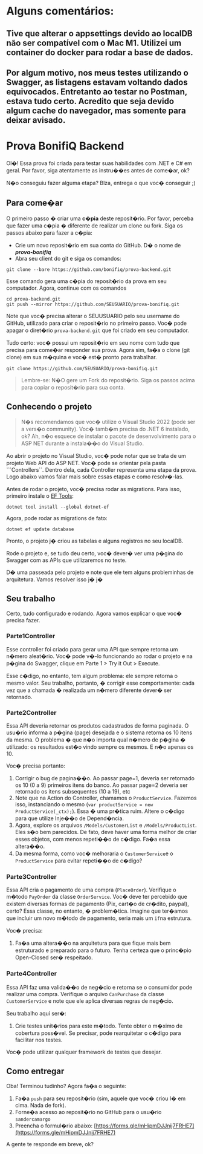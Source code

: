 # Alguns comentários:

## Tive que alterar o appsettings devido ao localDB não ser compatível com o Mac M1. Utilizei um container do docker para rodar a base de dados.
## Por algum motivo, nos meus testes utilizando o Swagger, as listagens estavam voltando dados equivocados. Entretanto ao testar no Postman, estava tudo certo. Acredito que seja devido algum cache do navegador, mas somente para deixar avisado.

# Prova BonifiQ Backend
Ol�!
Essa prova foi criada para testar suas habilidades com .NET e C# em geral. 
Por favor, siga atentamente as instru��es antes de come�ar, ok?

N�o conseguiu fazer alguma etapa? Blza, entrega o que voc� conseguir ;)

## Para come�ar
O primeiro passo � criar uma **c�pia** deste reposit�rio. Por favor, perceba que fazer uma c�pia � diferente de realizar um clone ou fork. Siga os passos abaixo para fazer a c�pia:

- Crie um novo reposit�rio em sua conta do GitHub. D� o nome de ***prova-bonifiq***
- Abra seu client do git e siga os comandos:
```
git clone --bare https://github.com/bonifiq/prova-backend.git
```
Esse comando gera uma c�pia do reposit�rio da prova em seu computador. Agora, continue com os comandos
```
cd prova-backend.git
git push --mirror https://github.com/SEUSUARIO/prova-bonifiq.git
```
Note que voc� precisa alterar o SEUUSUARIO pelo seu username do GitHub, utilizado para criar o reposit�rio no primeiro passo.
Voc� pode apagar o diret�rio ```prova-backend.git``` que foi criado em seu computador.

Tudo certo: voc� possui um reposit�rio em seu nome com tudo que precisa para come�ar responder sua prova. Agora sim, fa�a o clone (git clone) em sua m�quina e voc� est� pronto para trabalhar.
```
git clone https://github.com/SEUSUARIO/prova-bonifiq.git
```

> Lembre-se: N�O gere um Fork do reposit�rio. Siga os passos acima para copiar o reposit�rio para sua conta.

## Conhecendo o projeto
> N�s recomendamos que voc� utilize o Visual Studio 2022 (pode ser a vers�o community). Voc� tamb�m precisa do .NET 6 instalado, ok?
Ah, n�o esquece de instalar o pacote de desenvolvimento para o ASP NET durante a instala��o do Visual Studio.

Ao abrir o projeto no Visual Studio, voc� pode notar que se trata de um projeto Web API do ASP NET.  Voc� pode se orientar pela pasta ```Controllers``. 
Dentro dela, cada Controller representa uma etapa da prova.  Logo abaixo vamos falar mais sobre essas etapas e como resolv�-las.

Antes de rodar o projeto, voc� precisa rodar as migrations. Para isso, primeiro instale o [EF Tools](https://learn.microsoft.com/en-us/ef/core/get-started/overview/install#get-the-entity-framework-core-tools):
```
dotnet tool install --global dotnet-ef
```
Agora, pode rodar as migrations de fato:
```
dotnet ef update database
``` 

Pronto, o projeto j� criou as tabelas e alguns registros no seu localDB. 


Rode o projeto e, se tudo deu certo, voc� dever� ver uma p�gina do Swagger com as APIs que utilizaremos no teste.

D� uma passeada pelo projeto e note que ele tem alguns probleminhas de arquitetura. Vamos resolver isso j� j�


## Seu trabalho
Certo, tudo configurado e rodando. Agora vamos explicar o que voc� precisa fazer.

### Parte1Controller
Esse controller foi criado para gerar uma API que sempre retorna um n�mero aleat�rio. 
Voc� pode v�-lo funcionando ao rodar o projeto e na p�gina do Swagger, clique em Parte 1 > Try it Out > Execute.

Esse c�digo, no entanto, tem algum problema: ele sempre retorna o mesmo valor.
Seu trabalho, portanto, � corrigir esse comportamente: cada vez que a chamada � realizada um n�mero diferente dever� ser retornado.

### Parte2Controller
Essa API deveria retornar os produtos cadastrados de forma paginada. O usu�rio informa a p�gina (page) desejada e o sistema retorna os 10 itens da mesma.
O problema � que n�o importa qual n�mero de p�gina � utilizado: os resultados est�o vindo sempre os mesmos. E n�o apenas os 10.

Voc� precisa portanto:
1. Corrigir o bug de pagina��o. Ao passar page=1, deveria ser retornado os 10 (0 a 9) primeiros itens do banco. Ao passar page=2 deveria ser retornado os itens subsequentes (10 a 19), etc
2. Note que na Action do Controller, chamamos o ```ProductService```. Fazemos isso, instanciando o mesmo (```var productService = new ProductService(_ctx);```). Essa � uma pr�tica ruim. Altere o c�digo para que utilize Inje��o de Depend�ncia.
3. Agora, explore os arquivos ```/Models/CustomerList``` e ```/Models/ProductList```. Eles s�o bem parecidos. De fato, deve haver uma forma melhor de criar esses objetos, com menos repeti��o de c�digo. Fa�a essa altera��o.
4. Da mesma forma, como voc� melhoraria o ```CustomerService```e o ```ProductService``` para evitar repeti��o de c�digo?

### Parte3Controller
Essa API cria o pagamento de uma compra (```PlaceOrder```). Verifique o m�todo ```PayOrder``` da classe ```OrderService```.
Voc� deve ter percebido que existem diversas formas de pagamento (Pix, cart�o de cr�dito, paypal), certo?
Essa classe, no entanto, � problem�tica. Imagine que ter�amos que incluir um novo m�todo de pagamento, seria mais um ```if```na estrutura.

Voc� precisa:
1. Fa�a uma altera��o na arquitetura para que fique mais bem estruturado e preparado para o futuro.
Tenha certeza que o princ�pio Open-Closed ser� respeitado.

### Parte4Controller
Essa API faz uma valida��o de neg�cio e retorna se o consumidor pode realizar uma compra.
Verifique o arquivo ```CanPurchase``` da classe ```CustomerService``` e note que ele aplica diversas regras de neg�cio.

Seu trabalho aqui ser�:
1. Crie testes unit�rios para este m�todo. Tente obter o m�ximo de cobertura poss�vel. Se precisar, pode rearquitetar o c�digo para facilitar nos testes.

Voc� pode utilizar qualquer framework de testes que desejar. 

## Como entregar
Oba! Terminou tudinho? Agora fa�a o seguinte:
1. Fa�a ```push``` para seu reposit�rio (sim, aquele que voc� criou l� em cima. Nada de fork).
2. Forne�a acesso ao reposit�rio no GitHub para o usu�rio ```sandercamargo```
2. Preencha o formul�rio abaixo:
[https://forms.gle/mHipmDJJnij7FRHE7](https://forms.gle/mHipmDJJnij7FRHE7)

A gente te responde em breve, ok?
